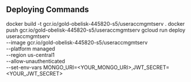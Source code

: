 ## Deploying Commands

docker build -t gcr.io/gold-obelisk-445820-s5/useraccmgmtserv .
docker push gcr.io/gold-obelisk-445820-s5/useraccmgmtserv
gcloud run deploy useraccmgmtserv \
  --image gcr.io/gold-obelisk-445820-s5/useraccmgmtserv \
  --platform managed \
  --region us-central1 \
  --allow-unauthenticated \
  --set-env-vars MONGO_URI=<YOUR_MONGO_URI>,JWT_SECRET=<YOUR_JWT_SECRET>
